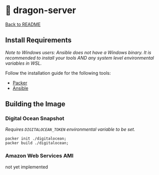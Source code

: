 # 🐲 dragon-server

[Back to README](README.md)

## Install Requirements
*Note to Windows users: Ansible does not have a Windows binary. It is
recommended to install your tools AND any system level environmental variables
in WSL.*

Follow the installation guide for the following tools:

- [Packer](https://developer.hashicorp.com/packer/tutorials/docker-get-started/get-started-install-cli)
- [Ansible](https://docs.ansible.com/ansible/latest/installation_guide/intro_installation.html)

## Building the Image

### Digital Ocean Snapshot
*Requires `DIGITALOCEAN_TOKEN` environmental variable to be set.*

```shell
packer init ./digitalocean;
packer build ./digitalocean;
```

### Amazon Web Services AMI

not yet implemented


